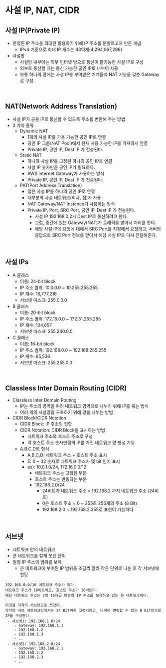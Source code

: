 # 사설 IP, NAT, CIDR

## 사설 IP(Private IP)

 - 한정된 IP 주소를 최대한 활용하기 위해 IP 주소를 분할하고자 만든 개념
    - IPv4 기준으로 최대 IP 개수는 43억개(4,294,967,296)
 - 사설망
    - 사설망 내부에는 외부 인터넷 망으로 통신이 불가능한 사설 IP로 구성
    - 외부로 통신할 때는 통신 가능한 공인 IP로 나누어 사용
    - 보통 하나의 망에는 사설 IP를 부여받은 기계들과 NAT 기능을 갖춘 Gateway로 구성

<br/>

## NAT(Network Address Translation)

 - 사설 IP가 공용 IP로 통신할 수 있도록 주소를 변환해 주는 방법
 - 3 가지 종류
    - Dynamic NAT
        - 1개의 사설 IP를 가용 가능한 공인 IP로 연결
        - 공인 IP 그룹(NAT Pool)에서 현재 사용 가능한 IP를 가져와서 연결
        - Private IP, 공인 IP, Dest IP 가 전송된다.
    - Static NAT
        - 하나의 사설 IP를 고정된 하나의 공인 IP로 연결
        - 사설 IP 숫자만큼 공인 IP가 필요하다.
        - AWS Internet Gateway가 사용하는 방식
        - Private IP, 공인 IP, Dest IP 가 전송된다.
    - PAT(Port Address Translation)
        - 많은 사설 IP를 하나의 공인 IP로 연결
        - 대부분의 사설 네트워크(회사, 집)가 사용
        - NAT Gateway/NAT Instance가 사용하는 방식
        - Private IP, Port, SRC Port, 공인 IP, Dest IP 가 전송된다.
            - 사설 IP 192.168.0.2가 Dest IP로 통신하려고 한다.
            - 그럼, 중간에 있는 Gateway(NAT)가 트래픽을 받아서 처리를 한다.
            - 해당 사설 IP에 요청에 대해서 SRC Port를 지정해서 요청하고, 서버의 응답으로 SRC Port 정보를 받아서 해당 사설 IP로 다시 전달해준다.

<br/>

## 사설 IPs

 - A 클래스
    - 이름: 24-bit block
    - IP 주소 범위: 10.0.0.0 ~ 10.255.255.255
    - IP 개수: 16,777,216
    - 서브넷 마스크: 255.0.0.0
 - B 클래스
    - 이름: 20-bit block
    - IP 주소 범위: 172.16.0.0 ~ 172.31.255.255
    - IP 개수: 104,857
    - 서브넷 마스크: 255.240.0.0
 - C 클래스
    - 이름: 16-bit block
    - IP 주소 범위: 192.168.0.0 ~ 192.168.255.255
    - IP 개수: 65,536
    - 서브넷 마스크: 255.255.0.0

<br/>

## Classless Inter Domain Routing (CIDR)

 - Classless Inter Domain Routing
    - IP는 주소의 영역을 여러 네트워크 영역으로 나누기 위해 IP를 묶는 방식
    - 여러 개의 사설망을 구축하기 위해 망을 나누는 방법
 - CIDR Block/CIDR Notation
    - CIDR Block: IP 주소의 집합
    - CIDR Notation: CIDR Block을 표시하는 방법
        - 네트워크 주소와 호스트 주소로 구성
        - 각 호스트 주소 숫자만큼의 IP를 가진 네트워크 망 형성 가능
    - A.B.C.D/E 형식
        - A,B,C,D: 네트워크 주소 + 호스트 주소 표시
        - E: 0 ~ 32 숫자로 네트워크 주소가 몇 bit 인지 표시
        - ex): 10.0.1.0/24, 172.16.0.0/12
            - 네트워크 주소는 고정된 부분
            - 호스트 주소는 변동되는 부분
            - 192.168.2.0/24
                - 24비트가 네트워크 주소 = 192.168.2 까지 네트워크 주소 (24비트)
                - 0은 호스트 주소 = 0 ~ 255로 256개의 주소 (8 Bit)
                - 192.168.2.0 ~ 192.168.2.255로 표현이 가능하다.

<br/>

## 서브넷

 - 네트워크 안의 네트워크
 - 큰 네트워크를 잘게 쪼갠 단위
 - 일정 IP 주소의 범위를 보유
    - 큰 네트워크에 부여된 IP 범위를 조금씩 잘라 작은 단위로 나눈 후 각 서브넷에 할당

```
192.168.0.0/16 네트워크 주소가 있다.
네트워크 주소가 16비트이고, 호스트 주소가 16비트다.
해당 네트워크 주소는 2의 16제곱 만큼의 IP 주소를 보유하고 있는 큰 네트워크이다.

이것을 각각의 서브넷으로 쪼갠다.
각각의 서브 네트워크안에서는 24 Bit까지 고정시키고, 나머지 변동할 수 있는 8 Bit만으로 IP를 구성한다.
 - 서브넷1: 192.168.1.0/24
    - Gateway: 192.168.1.1
    - 192.168.1.2
    - 192.168.1.3
    - ..
 - 서브넷2: 192.168.2.0/24
    - Gateway: 192.168.2.1
    - 192.168.2.2
    - 192.168.2.3
    - ..

```
